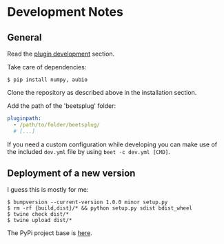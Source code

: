 # Development Notes 

## General
Read the [plugin development](https://beets.readthedocs.io/en/stable/dev/plugins.html) section.

Take care of dependencies:
```shell script
$ pip install numpy, aubio
```

Clone the repository as described above in the installation section.

Add the path of the 'beetsplug' folder:
```yaml
pluginpath:
  - /path/to/folder/beetsplug/
  # [...]
```

If you need a custom configuration while developing you can make use of the included `dev.yml` file by using `beet -c dev.yml [CMD]`.



## Deployment of a new version

I guess this is mostly for me:

```shell script
$ bumpversion --current-version 1.0.0 minor setup.py
$ rm -rf {build,dist}/* && python setup.py sdist bdist_wheel
$ twine check dist/*
$ twine upload dist/*
```

The PyPi project base is [here](https://pypi.org/project/beets-bpmanalyser/).


